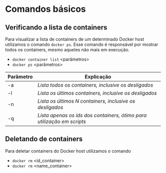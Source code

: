 # Comandos básicos

## Verificando a lista de containers

Para visualizar a lista de containers de um determinado Docker host utilizamos o comando ```docker ps```.
Esse comando é responsável por mostrar todos os containers, mesmo aqueles não mais em execução.

- ``` docker container list ``` <parâmetros>  
- ``` docker ps ``` <parâmetros>

| Parâmetro        | Explicação      | 
| ------|-----|
| -a  	| *Lista todos os containers, inclusive os desligados*      |
| -l  	| *Lista os últimos containers, inclusive os desligados*    |
| -n  	| *Lista os últimos N containers, inclusive os desligados*  |
| -q  	| *Lista apenas os ids dos containers, ótimo para utilização em scripts*  |

## Deletando de containers

Para deletar containers do Docker host utilizamos o comando

- ``` docker rm ``` <id_container>
- ``` docker rm ``` <name_container>

